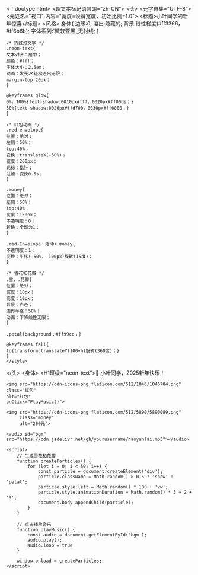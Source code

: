 <！doctype html>
<超文本标记语言朗="zh-CN">
<头>
    <元字符集="UTF-8">
    <元姓名="视口" 内容="宽度=设备宽度，初始比例=1.0">
    <标题>小叶同学的新年惊喜</标题>
    <风格>
身体{
            边缘:0;
            溢出:隐藏的;
            背景:线性梯度(#ff3366，#ff6b6b);
            字体系列:'微软亚黑',无衬线;
        }

    /* 霓虹灯文字 */
    .neon-text{
    文本对齐：居中；
    颜色：#fff；
    字体大小：2.5em；
    动画：发光2s轻松进出无限；
    margin-top:20px；
    }

    @keyframes glow{
    0%，100%{text-shadow:0010px#fff，0020px#ff00de；}
    50%{text-shadow:0020px#ffd700，0030px#ff0000；}
    }

    /* 红包动画 */
    .red-envelope{
    位置：绝对；
    左侧：50%；
    top:40%；
    变换：translateX(-50%)；
    宽度：200px；
    光标：指针；
    过渡：变换0.5s；
    }

    .money{
    位置：绝对；
    左侧：50%；
    top:40%；
    宽度：150px；
    不透明度：0；
    转换：全部为1；
    }

    .red-Envelope：活动+.money{
    不透明度：1；
    变换：平移(-50%，-100px)旋转(15度)；
    }

    /* 雪花和花瓣 */
    .雪，.花瓣{
    位置：绝对；
    宽度：10px；
    高度：10px；
    背景：白色；
    边界半径：50%；
    动画：下降线性无限；
    }

    .petal{background：#ff99cc；}

    @keyframes fall{
    to{transform:translateY(100vh)旋转(360度)；}
    }
    </style>
</头>
<身体>
    <H1班级="neon-text">🐍 小叶同学，2025新年快乐！</H1>
    
    <img src="https://cdn-icons-png.flaticon.com/512/1046/1046784.png"
    class="红包"
    alt="红包"
    onClick="PlayMusic()">

    <img src="https://cdn-icons-png.flaticon.com/512/5890/5890089.png" 
         class="money" 
         alt="200元">

    <audio id="bgm" src="https://cdn.jsdelivr.net/gh/yourusername/haoyunlai.mp3"></audio>

    <script>
        // 生成雪花和花瓣
        function createParticles() {
            for (let i = 0; i < 50; i++) {
                const particle = document.createElement('div');
                particle.className = Math.random() > 0.5 ? 'snow' : 'petal';
                particle.style.left = Math.random() * 100 + 'vw';
                particle.style.animationDuration = Math.random() * 3 + 2 + 's';
                document.body.appendChild(particle);
            }
        }

        // 点击播放音乐
        function playMusic() {
            const audio = document.getElementById('bgm');
            audio.play();
            audio.loop = true;
        }

        window.onload = createParticles;
    </script>
</body>
</超文本标记语言>
